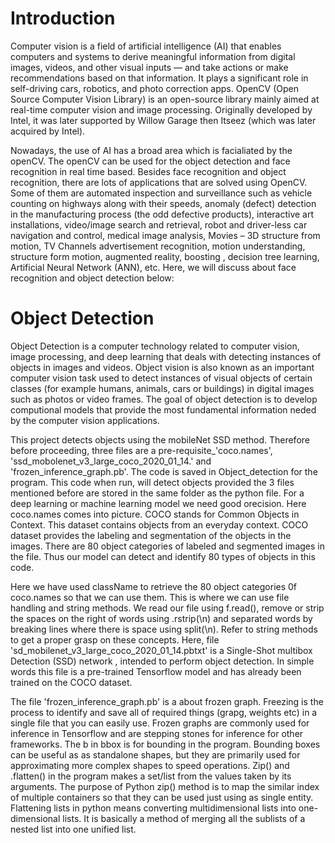 # Introduction

Computer vision is a field of artificial intelligence (AI) that enables computers and systems to derive meaningful information from digital images, videos, and other visual inputs — and take actions or make recommendations based on that information. It plays a significant role in self-driving cars, robotics, and photo correction apps. OpenCV (Open Source Computer Vision Library) is an open-source library mainly aimed at real-time computer vision and image processing. Originally developed by Intel, it was later supported by Willow Garage then Itseez (which was later acquired by Intel).

Nowadays, the use of AI has a broad area which is facialiated by the openCV. The openCV can be used for the object detection and face recognition in real time based.  Besides face recognition and object recognition, there are lots of applications that are solved using OpenCV. Some of them are automated inspection and surveillance such as vehicle counting on highways along with their speeds,  anomaly (defect) detection in the manufacturing process (the odd defective products), interactive art installations, video/image search and retrieval, robot and driver-less car navigation and control, medical image analysis, Movies – 3D structure from motion, TV Channels advertisement recognition, motion understanding, structure form motion, augmented reality, boosting , decision tree learning, Artificial Neural Network (ANN), etc. Here, we will discuss about face recognition and object detection below:

# Object Detection

Object Detection is a computer technology related to computer vision, image processing, and deep learning that deals with detecting instances of objects in images and videos. Object vision is also known as an important computer vision task used to detect instances of visual objects of certain classes (for example humans, animals, cars or buildings) in digital images such as photos or video frames. The goal of object detection is to develop computional models that provide the most fundamental information neded by the computer vision applications. 

This project detects objects using the mobileNet SSD method. Therefore before proceeding, three files are a pre-requisite_'coco.names', 'ssd_mobolenet_v3_large_coco_2020_01_14.' and 'frozen_inference_graph.pb'. The code is saved in Object_detection for the program. This code when run, will detect objects provided the 3 files mentioned before are stored in the same folder as the python file.  For a deep learning or machine learning model we need good orecision. Here coco.names comes into picture. COCO stands for Common Objects in Context.  This dataset contains objects from an everyday context. COCO dataset provides the labeling and segmentation of the objects in the images. There are 80 object categories of labeled and segmented images in the file. Thus our model can detect and identify 80 types of objects in this code.

Here we have used className to retrieve the 80 object categories 0f coco.names so that we can use them. This is where we can use file handling and string methods. We read our file using f.read(), remove or strip the spaces on the right of words using .rstrip(\n) and separated words by breaking lines where there is space using split(\n). Refer to string methods to get a proper grasp on these concepts. Here, file 'sd_mobilenet_v3_large_coco_2020_01_14.pbtxt' is a Single-Shot multibox Detection (SSD) network , intended to perform object detection. In simple words this file is a pre-trained Tensorflow model and has already been trained on the COCO dataset. 

The file 'frozen_inference_graph.pb' is a about frozen graph. Freezing is the process to identify and save all of required things (grapg, weights etc) in a single file that you can easily use. Frozen graphs are commonly used for inference in Tensorflow and are stepping stones for inference for other frameworks. The b in bbox is for bounding in the program. Bounding boxes can be useful as as standalone shapes, but they are primarily used for approximating more complex shapes to speed operations. Zip()  and .flatten() in the program makes a set/list from the values taken by its arguments. The purpose of Python zip() method is to map the similar index of multiple containers so that they can be used just using as single entity. Flattening lists in python means converting multidimensional lists into one-dimensional lists. It is basically a method of merging all the sublists of a nested list into one unified list.     
